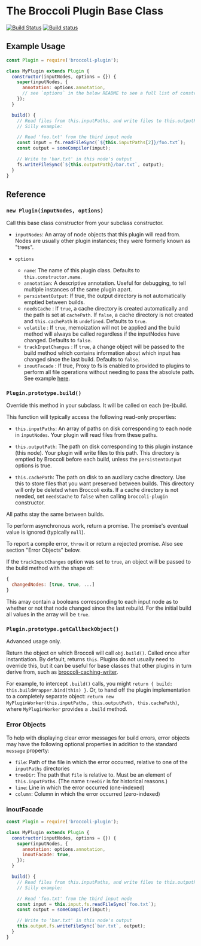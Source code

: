 # The Broccoli Plugin Base Class

[![Build Status](https://travis-ci.org/broccolijs/broccoli-plugin.svg?branch=master)](https://travis-ci.org/broccolijs/broccoli-plugin)
[![Build status](https://ci.appveyor.com/api/projects/status/k4tk8b99m1e58ftd?svg=true)](https://ci.appveyor.com/project/joliss/broccoli-plugin)

## Example Usage

```js
const Plugin = require('broccoli-plugin');

class MyPlugin extends Plugin {
  constructor(inputNodes, options = {}) {
    super(inputNodes, {
      annotation: options.annotation,
      // see `options` in the below README to see a full list of constructor options
    });
  }

  build() {
    // Read files from this.inputPaths, and write files to this.outputPath.
    // Silly example:

    // Read 'foo.txt' from the third input node
    const input = fs.readFileSync(`${this.inputPaths[2]}/foo.txt`);
    const output = someCompiler(input);

    // Write to 'bar.txt' in this node's output
    fs.writeFileSync(`${this.outputPath}/bar.txt`, output);
  }
}
```

## Reference

### `new Plugin(inputNodes, options)`

Call this base class constructor from your subclass constructor.

- `inputNodes`: An array of node objects that this plugin will read from.
  Nodes are usually other plugin instances; they were formerly known as
  "trees".

- `options`

  - `name`: The name of this plugin class. Defaults to `this.constructor.name`.
  - `annotation`: A descriptive annotation. Useful for debugging, to tell
    multiple instances of the same plugin apart.
  - `persistentOutput`: If true, the output directory is not automatically
    emptied between builds.
  - `needsCache` : If `true`, a cache directory is created automatically
    and the path is set at `cachePath`. If `false`, a cache directory is not created
    and `this.cachePath` is `undefined`. Defaults to `true`.
  - `volatile` : If `true`, memoization will not be applied and the build method will
    always be called regardless if the inputNodes have changed. Defaults to `false`.
  - `trackInputChanges` : If `true`, a change object will be passed to the build method which contains
    information about which input has changed since the last build. Defaults to `false`.
  - `inoutFacade` : If true, Proxy to fs is enabled to provided to plugins to perform all file operations without needing to pass the absolute path. See example [here](#inoutFaced).

### `Plugin.prototype.build()`

Override this method in your subclass. It will be called on each (re-)build.

This function will typically access the following read-only properties:

- `this.inputPaths`: An array of paths on disk corresponding to each node in
  `inputNodes`. Your plugin will read files from these paths.

- `this.outputPath`: The path on disk corresponding to this plugin instance
  (this node). Your plugin will write files to this path. This directory is
  emptied by Broccoli before each build, unless the `persistentOutput` options
  is true.

- `this.cachePath`: The path on disk to an auxiliary cache directory. Use this
  to store files that you want preserved between builds. This directory will
  only be deleted when Broccoli exits. If a cache directory is not needed, set
  `needsCache` to `false` when calling `broccoli-plugin` constructor.

All paths stay the same between builds.

To perform asynchronous work, return a promise. The promise's eventual value
is ignored (typically `null`).

To report a compile error, `throw` it or return a rejected promise. Also see
section "Error Objects" below.

If the `trackInputChanges` option was set to `true`, an object will be passed to the
build method with the shape of:

```js
{
  changedNodes: [true, true, ...]
}
```

This array contain a booleans corresponding to each input node as to whether or not that node changed since the last rebuild. For the initial build all values in the array will be `true`.

### `Plugin.prototype.getCallbackObject()`

Advanced usage only.

Return the object on which Broccoli will call `obj.build()`. Called once after
instantiation. By default, returns `this`. Plugins do not usually need to
override this, but it can be useful for base classes that other plugins in turn
derive from, such as
[broccoli-caching-writer](https://github.com/ember-cli/broccoli-caching-writer).

For example, to intercept `.build()` calls, you might
`return { build: this.buildWrapper.bind(this) }`.
Or, to hand off the plugin implementation to a completely separate object:
`return new MyPluginWorker(this.inputPaths, this.outputPath, this.cachePath)`,
where `MyPluginWorker` provides a `.build` method.

### Error Objects

To help with displaying clear error messages for build errors, error objects
may have the following optional properties in addition to the standard
`message` property:

- `file`: Path of the file in which the error occurred, relative to one of the
  `inputPaths` directories
- `treeDir`: The path that `file` is relative to. Must be an element of
  `this.inputPaths`. (The name `treeDir` is for historical reasons.)
- `line`: Line in which the error occurred (one-indexed)
- `column`: Column in which the error occurred (zero-indexed)

### inoutFacade

```js
const Plugin = require('broccoli-plugin');

class MyPlugin extends Plugin {
  constructor(inputNodes, options = {}) {
    super(inputNodes, {
      annotation: options.annotation,
      inoutFacade: true,
    });
  }

  build() {
    // Read files from this.inputPaths, and write files to this.outputPath.
    // Silly example:

    // Read 'foo.txt' from the third input node
    const input = this.input.fs.readFileSync(`foo.txt`);
    const output = someCompiler(input);

    // Write to 'bar.txt' in this node's output
    this.output.fs.writeFileSync(`bar.txt`, output);
  }
}
```
